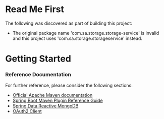 # Read Me First
The following was discovered as part of building this project:

* The original package name 'com.sa.storage.storage-service' is invalid and this project uses 'com.sa.storage.storageservice' instead.

# Getting Started

### Reference Documentation
For further reference, please consider the following sections:

* [Official Apache Maven documentation](https://maven.apache.org/guides/index.html)
* [Spring Boot Maven Plugin Reference Guide](https://docs.spring.io/spring-boot/docs/2.2.6.RELEASE/maven-plugin/)
* [Spring Data Reactive MongoDB](https://docs.spring.io/spring-boot/docs/2.2.6.RELEASE/reference/htmlsingle/#boot-features-mongodb)
* [OAuth2 Client](https://docs.spring.io/spring-boot/docs/2.2.6.RELEASE/reference/htmlsingle/#boot-features-security-oauth2-client)


